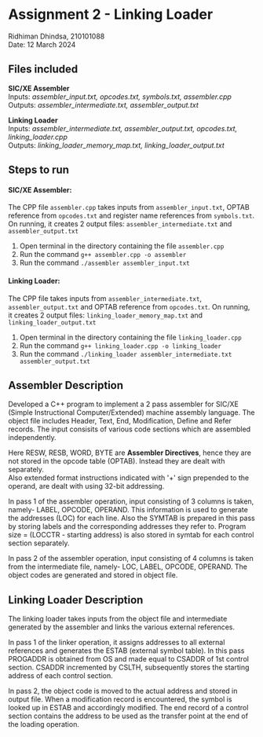 # Assignment 2 - Linking Loader
Ridhiman Dhindsa, 210101088  
Date: 12 March 2024  

## Files included
**SIC/XE Assembler**  
Inputs: *assembler_input.txt, opcodes.txt, symbols.txt, assembler.cpp*  
Outputs: *assembler_intermediate.txt, assembler_output.txt*  

**Linking Loader**  
Inputs: *assembler_intermediate.txt, assembler_output.txt, opcodes.txt, linking_loader.cpp*  
Outputs: *linking_loader_memory_map.txt, linking_loader_output.txt*

## Steps to run
#### SIC/XE Assembler:
The CPP file `assembler.cpp` takes inputs from `assembler_input.txt`, OPTAB reference from 
`opcodes.txt` and register name references from `symbols.txt`. On running, it creates 2 output files: `assembler_intermediate.txt` and `assembler_output.txt`
1) Open terminal in the directory containing the file `assembler.cpp`  
2) Run the command `g++ assembler.cpp -o assembler`
3) Run the command `./assembler assembler_input.txt`  

#### Linking Loader:
The CPP file takes inputs from `assembler_intermediate.txt`, `assembler_output.txt` and OPTAB reference from `opcodes.txt`. On running, it creates 2 output files: `linking_loader_memory_map.txt` and `linking_loader_output.txt`  
1) Open terminal in the directory containing the file `linking_loader.cpp`  
2) Run the command `g++ linking_loader.cpp -o linking_loader`
3) Run the command `./linking_loader assembler_intermediate.txt assembler_output.txt` 

## Assembler Description
Developed a C++ program to implement a 2 pass assembler for SIC/XE (Simple Instructional Computer/Extended) machine assembly language. The object file includes Header, Text, End, Modification, Define and Refer records. The input consisits of various code sections which are assembled independently.    

Here RESW, RESB, WORD, BYTE are **Assembler Directives**, hence they are not stored in the opcode table (OPTAB). Instead they are dealt with separately.  
Also extended format instructions indicated with '+' sign prepended to the operand, are dealt with using 32-bit addressing.   

In pass 1 of the assembler operation, input consisting of 3 columns is taken, namely- LABEL, OPCODE, OPERAND. This information is used to generate the addresses (LOC) for each line. Also the SYMTAB is prepared in this pass by storing labels and the corresponding addresses they refer to. Program size = (LOCCTR - starting address) is also stored in symtab for each control section separately.  

In pass 2 of the assembler operation, input consisting of 4 columns is taken from the intermediate file, namely- LOC, LABEL, OPCODE, OPERAND. The object codes are generated and stored in object file.  

## Linking Loader Description
The linking loader takes inputs from the object file and intermediate generated by the assembler and links the various external references.

In pass 1 of the linker operation, it assigns addresses to all external references and generates the ESTAB (external symbol table). In this pass PROGADDR is obtained from OS and made equal to CSADDR of 1st control section. CSADDR incremented by CSLTH, subsequently stores the starting address of each control section.

In pass 2, the object code is moved to the actual address and stored in output file. When a modification record is encountered, the symbol is looked up in ESTAB and accordingly modified. The end record of a control section contains the address to be used as the transfer point at the end of the loading operation.